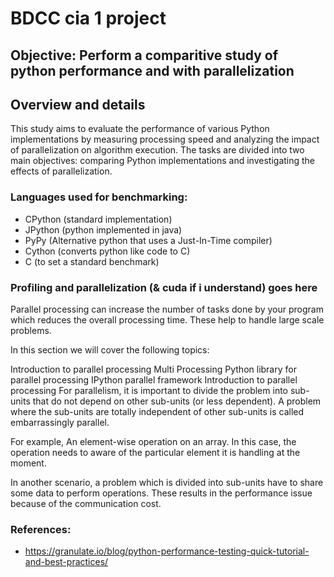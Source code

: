 # BDCC cia 1 project 

## Objective: Perform a comparitive study of python performance and with parallelization 

## Overview and details 

This study aims to evaluate the performance of various Python implementations by measuring processing speed and analyzing the impact of parallelization on algorithm execution. The tasks are divided into two main objectives: comparing Python implementations and investigating the effects of parallelization.

### Languages used for benchmarking: 

- CPython (standard implementation) 
- JPython (python implemented in java)
- PyPy (Alternative python that uses a Just-In-Time compiler)
- Cython (converts python like code to C)
- C (to set a standard benchmark)

### Profiling and parallelization (& cuda if i understand) goes here
Parallel processing can increase the number of tasks done by your program which reduces the overall processing time. These help to handle large scale problems.

In this section we will cover the following topics:

Introduction to parallel processing
Multi Processing Python library for parallel processing
IPython parallel framework
Introduction to parallel processing
For parallelism, it is important to divide the problem into sub-units that do not depend on other sub-units (or less dependent). A problem where the sub-units are totally independent of other sub-units is called embarrassingly parallel.

For example, An element-wise operation on an array. In this case, the operation needs to aware of the particular element it is handling at the moment.

In another scenario, a problem which is divided into sub-units have to share some data to perform operations. These results in the performance issue because of the communication cost.




### References: 

- https://granulate.io/blog/python-performance-testing-quick-tutorial-and-best-practices/
